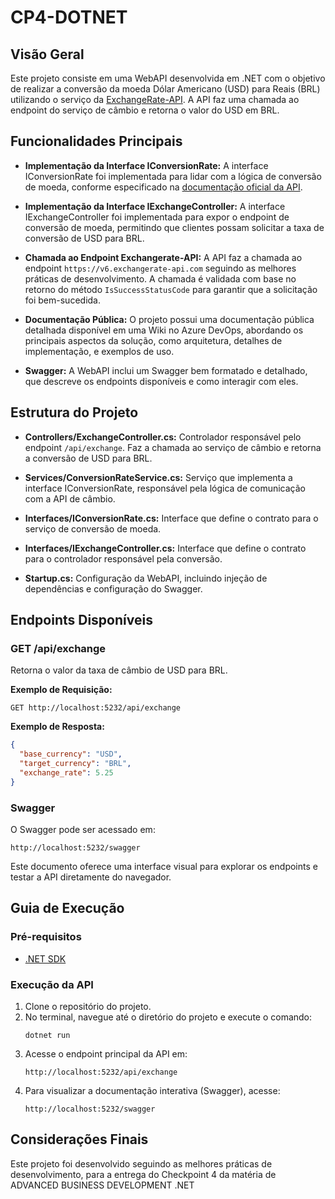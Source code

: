 # CP4-DOTNET

## Visão Geral

Este projeto consiste em uma WebAPI desenvolvida em .NET com o objetivo de realizar a conversão da moeda Dólar Americano (USD) para Reais (BRL) utilizando o serviço da [ExchangeRate-API](https://www.exchangerate-api.com/). A API faz uma chamada ao endpoint do serviço de câmbio e retorna o valor do USD em BRL.

## Funcionalidades Principais

- **Implementação da Interface IConversionRate:** A interface IConversionRate foi implementada para lidar com a lógica de conversão de moeda, conforme especificado na [documentação oficial da API](https://www.exchangerate-api.com/docs/c-sharp-currency-api).
  
- **Implementação da Interface IExchangeController:** A interface IExchangeController foi implementada para expor o endpoint de conversão de moeda, permitindo que clientes possam solicitar a taxa de conversão de USD para BRL.

- **Chamada ao Endpoint Exchangerate-API:** A API faz a chamada ao endpoint `https://v6.exchangerate-api.com` seguindo as melhores práticas de desenvolvimento. A chamada é validada com base no retorno do método `IsSuccessStatusCode` para garantir que a solicitação foi bem-sucedida.

- **Documentação Pública:** O projeto possui uma documentação pública detalhada disponível em uma Wiki no Azure DevOps, abordando os principais aspectos da solução, como arquitetura, detalhes de implementação, e exemplos de uso.

- **Swagger:** A WebAPI inclui um Swagger bem formatado e detalhado, que descreve os endpoints disponíveis e como interagir com eles.

## Estrutura do Projeto

- **Controllers/ExchangeController.cs:** Controlador responsável pelo endpoint `/api/exchange`. Faz a chamada ao serviço de câmbio e retorna a conversão de USD para BRL.
  
- **Services/ConversionRateService.cs:** Serviço que implementa a interface IConversionRate, responsável pela lógica de comunicação com a API de câmbio.

- **Interfaces/IConversionRate.cs:** Interface que define o contrato para o serviço de conversão de moeda.

- **Interfaces/IExchangeController.cs:** Interface que define o contrato para o controlador responsável pela conversão.

- **Startup.cs:** Configuração da WebAPI, incluindo injeção de dependências e configuração do Swagger.

## Endpoints Disponíveis

### GET /api/exchange
Retorna o valor da taxa de câmbio de USD para BRL.

**Exemplo de Requisição:**
```
GET http://localhost:5232/api/exchange
```

**Exemplo de Resposta:**
```json
{
  "base_currency": "USD",
  "target_currency": "BRL",
  "exchange_rate": 5.25
}
```

### Swagger
O Swagger pode ser acessado em:
```
http://localhost:5232/swagger
```

Este documento oferece uma interface visual para explorar os endpoints e testar a API diretamente do navegador.

## Guia de Execução

### Pré-requisitos

- [.NET SDK](https://dotnet.microsoft.com/download)

### Execução da API

1. Clone o repositório do projeto.
2. No terminal, navegue até o diretório do projeto e execute o comando:
   ```
   dotnet run
   ```
3. Acesse o endpoint principal da API em:
   ```
   http://localhost:5232/api/exchange
   ```
4. Para visualizar a documentação interativa (Swagger), acesse:
   ```
   http://localhost:5232/swagger
   ```

## Considerações Finais

Este projeto foi desenvolvido seguindo as melhores práticas de desenvolvimento, para a entrega do Checkpoint 4 da matéria de ADVANCED BUSINESS DEVELOPMENT .NET
